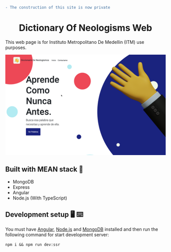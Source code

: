 ```diff
- The construction of this site is now private
```

<h1 align="center">Dictionary Of Neologisms Web</h1>

This web page is for Instituto Metropolitano De Medellin (ITM) use purposes.

![Dictionary Of Neologisms Web][image]

## Built with MEAN stack :bricks:

-   MongoDB
-   Express
-   Angular
-   Node.js (With TypeScript)

## Development setup :desktop_computer: :keyboard:

You must have [Angular][angular], [Node.js][node.js] and [MongoDB][mongodb] installed and then run the following command for start development server:

```
npm i && npm run dev:ssr
```

[image]: https://raw.githubusercontent.com/JuanDa237/dictionary-of-neologisms/main/extras/images/landingPage.png
[angular]: https://angular.io/cli
[node.js]: https://nodejs.org/es/download/
[mongodb]: https://docs.mongodb.com/manual/installation/
